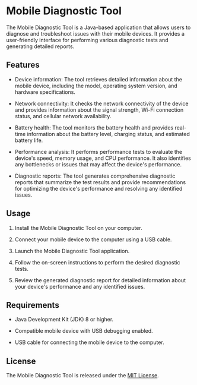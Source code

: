 # Mobile Diagnostic Tool

The Mobile Diagnostic Tool is a Java-based application that allows users to diagnose and troubleshoot issues with their mobile devices. It provides a user-friendly interface for performing various diagnostic tests and generating detailed reports.

## Features

- Device information: The tool retrieves detailed information about the mobile device, including the model, operating system version, and hardware specifications.

- Network connectivity: It checks the network connectivity of the device and provides information about the signal strength, Wi-Fi connection status, and cellular network availability.

- Battery health: The tool monitors the battery health and provides real-time information about the battery level, charging status, and estimated battery life.

- Performance analysis: It performs performance tests to evaluate the device's speed, memory usage, and CPU performance. It also identifies any bottlenecks or issues that may affect the device's performance.

- Diagnostic reports: The tool generates comprehensive diagnostic reports that summarize the test results and provide recommendations for optimizing the device's performance and resolving any identified issues.

## Usage

1. Install the Mobile Diagnostic Tool on your computer.

2. Connect your mobile device to the computer using a USB cable.

3. Launch the Mobile Diagnostic Tool application.

4. Follow the on-screen instructions to perform the desired diagnostic tests.

5. Review the generated diagnostic report for detailed information about your device's performance and any identified issues.

## Requirements

- Java Development Kit (JDK) 8 or higher.

- Compatible mobile device with USB debugging enabled.

- USB cable for connecting the mobile device to the computer.

## License

The Mobile Diagnostic Tool is released under the [MIT License](LICENSE).

